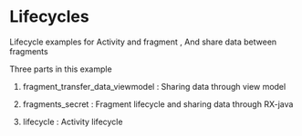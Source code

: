 # Lifecycles
Lifecycle examples for Activity and fragment , And share data between fragments

Three parts in this example

1. fragment_transfer_data_viewmodel	: Sharing data through view model

2. fragments_secret	: Fragment lifecycle and sharing data through RX-java

3. lifecycle : Activity lifecycle
